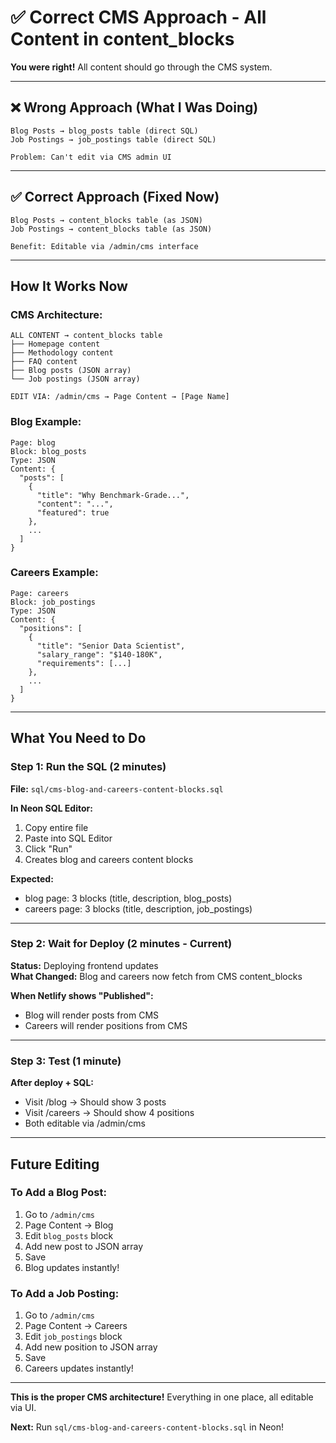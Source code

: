 # ✅ Correct CMS Approach - All Content in content_blocks

**You were right!** All content should go through the CMS system.

---

## ❌ Wrong Approach (What I Was Doing)

```
Blog Posts → blog_posts table (direct SQL)
Job Postings → job_postings table (direct SQL)

Problem: Can't edit via CMS admin UI
```

---

## ✅ Correct Approach (Fixed Now)

```
Blog Posts → content_blocks table (as JSON)
Job Postings → content_blocks table (as JSON)

Benefit: Editable via /admin/cms interface
```

---

## How It Works Now

### CMS Architecture:
```
ALL CONTENT → content_blocks table
├── Homepage content
├── Methodology content
├── FAQ content
├── Blog posts (JSON array)
└── Job postings (JSON array)

EDIT VIA: /admin/cms → Page Content → [Page Name]
```

### Blog Example:
```
Page: blog
Block: blog_posts
Type: JSON
Content: {
  "posts": [
    {
      "title": "Why Benchmark-Grade...",
      "content": "...",
      "featured": true
    },
    ...
  ]
}
```

### Careers Example:
```
Page: careers
Block: job_postings
Type: JSON
Content: {
  "positions": [
    {
      "title": "Senior Data Scientist",
      "salary_range": "$140-180K",
      "requirements": [...]
    },
    ...
  ]
}
```

---

## What You Need to Do

### Step 1: Run the SQL (2 minutes)

**File:** `sql/cms-blog-and-careers-content-blocks.sql`

**In Neon SQL Editor:**
1. Copy entire file
2. Paste into SQL Editor
3. Click "Run"
4. Creates blog and careers content blocks

**Expected:**
- blog page: 3 blocks (title, description, blog_posts)
- careers page: 3 blocks (title, description, job_postings)

---

### Step 2: Wait for Deploy (2 minutes - Current)

**Status:** Deploying frontend updates  
**What Changed:** Blog and careers now fetch from CMS content_blocks

**When Netlify shows "Published":**
- Blog will render posts from CMS
- Careers will render positions from CMS

---

### Step 3: Test (1 minute)

**After deploy + SQL:**
- Visit /blog → Should show 3 posts
- Visit /careers → Should show 4 positions
- Both editable via /admin/cms

---

## Future Editing

### To Add a Blog Post:
1. Go to `/admin/cms`
2. Page Content → Blog
3. Edit `blog_posts` block
4. Add new post to JSON array
5. Save
6. Blog updates instantly!

### To Add a Job Posting:
1. Go to `/admin/cms`
2. Page Content → Careers
3. Edit `job_postings` block
4. Add new position to JSON array
5. Save
6. Careers updates instantly!

---

**This is the proper CMS architecture!** Everything in one place, all editable via UI.

**Next:** Run `sql/cms-blog-and-careers-content-blocks.sql` in Neon!



